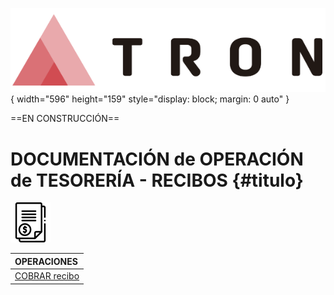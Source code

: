 ![Imagen LOGO](./00-Imagen/logo-TRON.png){ width="596" height="159" style="display: block; margin: 0 auto" }

[//]: # (## **FALTA: Identificar y revisar con David y Helen lista de operaciones y nomenclatura, crear documentos de operaciones y links**)

==EN CONSTRUCCIÓN==

# DOCUMENTACIÓN de OPERACIÓN de TESORERÍA - RECIBOS {#titulo}

![Imagen recibos](./00-Imagen/icono-tesoreria-recibos.png)

| OPERACIONES |
| :---        |
| [COBRAR recibo][COBRAR-recibo-prima] |

[COBRAR-recibo-prima]:     <./01-Cobros/COBRAR-recibo-prima.md>

